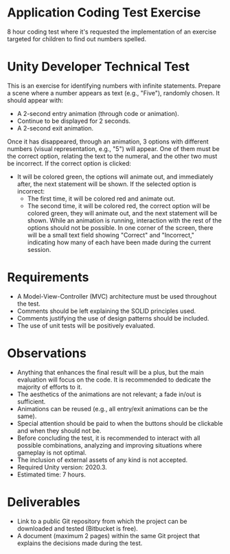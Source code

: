 # Application Coding Test Exercise
8 hour coding test where it's requested the implementation of an exercise targeted for children to find out numbers spelled.

# Unity Developer Technical Test

This is an exercise for identifying numbers with infinite statements. Prepare a scene where a number appears as text (e.g., "Five"), randomly chosen.
It should appear with:

* A 2-second entry animation (through code or animation).
* Continue to be displayed for 2 seconds.
* A 2-second exit animation.

Once it has disappeared, through an animation, 3 options with different numbers (visual representation, e.g., "5") will appear.
One of them must be the correct option, relating the text to the numeral, and the other two must be incorrect.
If the correct option is clicked:

* It will be colored green, the options will animate out, and immediately after, the next statement will be shown.
If the selected option is incorrect:
  * The first time, it will be colored red and animate out.
  * The second time, it will be colored red, the correct option will be colored green, they will animate out, and the next statement will be shown.
While an animation is running, interaction with the rest of the options should not be possible.
In one corner of the screen, there will be a small text field showing "Correct" and "Incorrect," indicating how many of each have been made during the current session.

# Requirements
* A Model-View-Controller (MVC) architecture must be used throughout the test.
* Comments should be left explaining the SOLID principles used.
* Comments justifying the use of design patterns should be included.
* The use of unit tests will be positively evaluated.

# Observations
* Anything that enhances the final result will be a plus, but the main evaluation will focus on the code. It is recommended to dedicate the majority of efforts to it.
* The aesthetics of the animations are not relevant; a fade in/out is sufficient.
* Animations can be reused (e.g., all entry/exit animations can be the same).
* Special attention should be paid to when the buttons should be clickable and when they should not be.
* Before concluding the test, it is recommended to interact with all possible combinations, analyzing and improving situations where gameplay is not optimal.
* The inclusion of external assets of any kind is not accepted.
* Required Unity version: 2020.3.
* Estimated time: 7 hours.

# Deliverables
* Link to a public Git repository from which the project can be downloaded and tested (Bitbucket is free).
* A document (maximum 2 pages) within the same Git project that explains the decisions made during the test.
